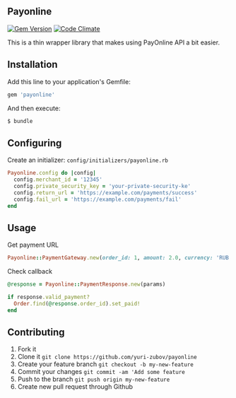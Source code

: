 ## Payonline

[![Gem Version](https://badge.fury.io/rb/payonline.svg)](http://badge.fury.io/rb/payonline) [![Code Climate](https://codeclimate.com/github/yuri-zubov/payonline/badges/gpa.svg)](https://codeclimate.com/github/yuri-zubov/payonline)

This is a thin wrapper library that makes using PayOnline API a bit easier.

## Installation

Add this line to your application's Gemfile:

```ruby
gem 'payonline'
```

And then execute:

```sh
$ bundle
```

## Configuring

Create an initializer: `config/initializers/payonline.rb`

```ruby
Payonline.config do |config|
  config.merchant_id = '12345'
  config.private_security_key = 'your-private-security-ke'
  config.return_url = 'https://example.com/payments/success'
  config.fail_url = 'https://example.com/payments/fail'
end
```

## Usage

Get payment URL

```ruby
Payonline::PaymentGateway.new(order_id: 1, amount: 2.0, currency: 'RUB').payment_url
```

Check callback

```ruby
@response = Payonline::PaymentResponse.new(params)

if response.valid_payment?
  Order.find(@response.order_id).set_paid!
end
```

## Contributing

1. Fork it
2. Clone it `git clone https://github.com/yuri-zubov/payonline`
3. Create your feature branch `git checkout -b my-new-feature`
4. Commit your changes `git commit -am 'Add some feature`
5. Push to the branch `git push origin my-new-feature`
6. Create new pull request through Github
